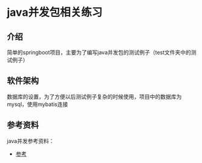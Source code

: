 # java并发包相关练习

## 介绍
简单的springboot项目，主要为了编写java并发包的测试例子（test文件夹中的测试例子）

## 软件架构
数据库的设置，为了方便以后测试例子复杂的时候使用，项目中的数据库为mysql，使用mybatis连接

## 参考资料
java并发参考资料：
- [参考](https://mp.weixin.qq.com/s/fz5fIPIySOnhK4Lqck7veg)



